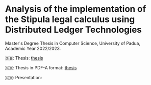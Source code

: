 # Analysis of the implementation of the Stipula legal calculus using Distributed Ledger Technologies

Master's Degree Thesis in Computer Science, University of Padua, Academic Year 2022/2023.

🇬🇧: Thesis: [thesis](https://github.com/federicozanardo/stipula-thesis/blob/master/thesis/en/tesi.pdf)

🇬🇧: Thesis in PDF-A format: [thesis](https://github.com/federicozanardo/stipula-thesis/blob/master/thesis/en/tesi-pdfA.pdf)

🇬🇧: Presentation: 
